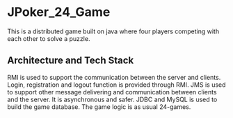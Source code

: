 # JPoker_24_Game

This is a distributed game built on java where four players competing with each other to solve a puzzle.

## Architecture and Tech Stack

RMI is used to support the communication between the server and clients. Login, registration and logout function is provided through RMI. JMS is used to support other message delivering and communication between clients and the server. It is asynchronous and safer. JDBC and MySQL is used to build the game database. The game logic is as usual 24-games.
